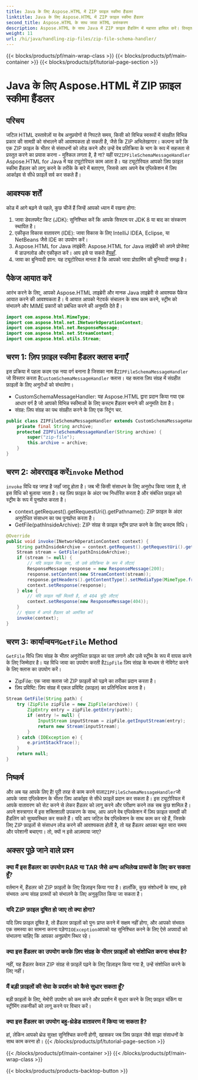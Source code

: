 ```yaml
---
title: Java के लिए Aspose.HTML में ZIP फ़ाइल स्कीमा हैंडलर
linktitle: Java के लिए Aspose.HTML में ZIP फ़ाइल स्कीमा हैंडलर
second_title: Aspose.HTML के साथ जावा HTML प्रसंस्करण
description: Aspose.HTML के साथ Java में ZIP फ़ाइल हैंडलिंग में महारत हासिल करें। विस्तृत, चरण-दर-चरण मार्गदर्शन के साथ ZIP अभिलेखागार से सीधे फ़ाइलें प्रदान करते हुए ZIP फ़ाइल स्कीमा हैंडलर को लागू करना सीखें।
weight: 11
url: /hi/java/handling-zip-files/zip-file-schema-handler/
---
```


{{< blocks/products/pf/main-wrap-class >}}
{{< blocks/products/pf/main-container >}}
{{< blocks/products/pf/tutorial-page-section >}}

# Java के लिए Aspose.HTML में ZIP फ़ाइल स्कीमा हैंडलर

## परिचय
जटिल HTML दस्तावेज़ों या वेब अनुप्रयोगों से निपटते समय, किसी को विभिन्न स्वरूपों में संग्रहीत विभिन्न प्रकार की सामग्री को संभालने की आवश्यकता हो सकती है, जैसे कि ZIP अभिलेखागार। कल्पना करें कि एक ZIP फ़ाइल के भीतर से संसाधनों को लोड करने और उन्हें वेब प्रतिक्रिया के भाग के रूप में सहजता से प्रस्तुत करने का प्रयास करना - मुश्किल लगता है, है ना? यहीं पर`ZIPFileSchemaMessageHandler` Aspose.HTML for Java में यह ट्यूटोरियल काम आता है। यह ट्यूटोरियल आपको ज़िप फ़ाइल स्कीमा हैंडलर को लागू करने के तरीके के बारे में बताएगा, जिससे आप अपने वेब एप्लिकेशन में ज़िप आर्काइव से सीधे फ़ाइलें सर्व कर सकते हैं।
## आवश्यक शर्तें
कोड में आगे बढ़ने से पहले, कुछ चीजें हैं जिन्हें आपको ध्यान में रखना होगा:
1. जावा डेवलपमेंट किट (JDK): सुनिश्चित करें कि आपके सिस्टम पर JDK 8 या बाद का संस्करण स्थापित है।
2. एकीकृत विकास वातावरण (IDE): जावा विकास के लिए IntelliJ IDEA, Eclipse, या NetBeans जैसे IDE का उपयोग करें।
3.  Aspose.HTML for Java लाइब्रेरी: Aspose.HTML for Java लाइब्रेरी को अपने प्रोजेक्ट में डाउनलोड और एकीकृत करें। आप इसे पा सकते हैं[यहाँ](https://releases.aspose.com/html/java/).
4. जावा का बुनियादी ज्ञान: यह ट्यूटोरियल मानता है कि आपको जावा प्रोग्रामिंग की बुनियादी समझ है।
## पैकेज आयात करें
आरंभ करने के लिए, आपको Aspose.HTML लाइब्रेरी और मानक Java लाइब्रेरी से आवश्यक पैकेज आयात करने की आवश्यकता है। ये आयात आपको नेटवर्क संचालन के साथ काम करने, स्ट्रीम को संभालने और MIME प्रकारों को प्रबंधित करने की अनुमति देते हैं।
```java
import com.aspose.html.MimeType;
import com.aspose.html.net.INetworkOperationContext;
import com.aspose.html.net.ResponseMessage;
import com.aspose.html.net.StreamContent;
import com.aspose.html.utils.Stream;
```
## चरण 1: ज़िप फ़ाइल स्कीमा हैंडलर क्लास बनाएँ
 इस प्रक्रिया में पहला कदम एक नया वर्ग बनाना है जिसका नाम है`ZIPFileSchemaMessageHandler` जो विस्तार करता है`CustomSchemaMessageHandler` क्लास। यह क्लास ज़िप संग्रह में संग्रहीत फ़ाइलों के लिए अनुरोधों को संभालेगा।

- CustomSchemaMessageHandler: यह Aspose.HTML द्वारा प्रदान किया गया एक आधार वर्ग है जो आपको विभिन्न स्कीमाओं के लिए कस्टम हैंडलर बनाने की अनुमति देता है।
- संग्रह: ज़िप संग्रह का पथ संग्रहीत करने के लिए एक स्ट्रिंग चर.
```java
public class ZIPFileSchemaMessageHandler extends CustomSchemaMessageHandler {
    private final String archive;
    protected ZIPFileSchemaMessageHandler(String archive) {
        super("zip-file");
        this.archive = archive;
    }
}
```
##  चरण 2: ओवरराइड करें`invoke` Method
`invoke` विधि वह जगह है जहाँ जादू होता है। जब भी किसी संसाधन के लिए अनुरोध किया जाता है, तो इस विधि को बुलाया जाता है। यह ज़िप फ़ाइल के अंदर पथ निर्धारित करता है और संबंधित फ़ाइल को स्ट्रीम के रूप में पुनर्प्राप्त करता है।

- context.getRequest().getRequestUri().getPathname(): ZIP फ़ाइल के अंदर अनुरोधित संसाधन का पथ पुनर्प्राप्त करता है।
- GetFile(pathInsideArchive): ZIP संग्रह से फ़ाइल स्ट्रीम प्राप्त करने के लिए कस्टम विधि।
```java
@Override
public void invoke(INetworkOperationContext context) {
    String pathInsideArchive = context.getRequest().getRequestUri().getPathname().substring(1).replaceAll("\\\\", "/");
    Stream stream = GetFile(pathInsideArchive);
    if (stream != null) {
        // यदि फ़ाइल मिल जाए, तो उसे प्रतिक्रिया के रूप में लौटाएं
        ResponseMessage response = new ResponseMessage(200);
        response.setContent(new StreamContent(stream));
        response.getHeaders().getContentType().setMediaType(MimeType.fromFileExtension(context.getRequest().getRequestUri().getPathname()));
        context.setResponse(response);
    } else {
        // यदि फ़ाइल नहीं मिलती है, तो 404 त्रुटि लौटाएं
        context.setResponse(new ResponseMessage(404));
    }
    // श्रृंखला में अगले हैंडलर को आमंत्रित करें
    invoke(context);
}
```
##  चरण 3: कार्यान्वयन`GetFile` Method
`GetFile` विधि ज़िप संग्रह के भीतर अनुरोधित फ़ाइल का पता लगाने और उसे स्ट्रीम के रूप में वापस करने के लिए जिम्मेदार है। यह विधि जावा का उपयोग करती है`ZipFile` ज़िप संग्रह के माध्यम से नेविगेट करने के लिए क्लास का उपयोग करें।

- ZipFile: एक जावा क्लास जो ZIP फ़ाइलों को पढ़ने का तरीका प्रदान करता है।
- ज़िप प्रविष्टि: ज़िप संग्रह में एकल प्रविष्टि (फ़ाइल) का प्रतिनिधित्व करता है।
```java
Stream GetFile(String path) {
    try (ZipFile zipFile = new ZipFile(archive)) {
        ZipEntry entry = zipFile.getEntry(path);
        if (entry != null) {
            InputStream inputStream = zipFile.getInputStream(entry);
            return new Stream(inputStream);
        }
    } catch (IOException e) {
        e.printStackTrace();
    }
    return null;
}
```

## निष्कर्ष
 और अब यह आपके लिए है! पूरी तरह से काम करने वाला`ZIPFileSchemaMessageHandler`जो आपके जावा एप्लिकेशन के भीतर ज़िप आर्काइव से सीधे फ़ाइलें प्रदान कर सकता है। इस ट्यूटोरियल में आपके वातावरण को सेट करने से लेकर हैंडलर को लागू करने और परीक्षण करने तक सब कुछ शामिल है। अपने शस्त्रागार में इस शक्तिशाली उपकरण के साथ, आप अपने वेब एप्लिकेशन में ज़िप फ़ाइल सामग्री की हैंडलिंग को सुव्यवस्थित कर सकते हैं।
यदि आप जटिल वेब एप्लिकेशन के साथ काम कर रहे हैं, जिसके लिए ZIP फ़ाइलों से संसाधन लोड करने की आवश्यकता होती है, तो यह हैंडलर आपका बहुत सारा समय और परेशानी बचाएगा। तो, क्यों न इसे आज़माया जाए?
## अक्सर पूछे जाने वाले प्रश्न
### क्या मैं इस हैंडलर का उपयोग RAR या TAR जैसे अन्य अभिलेख प्रारूपों के लिए कर सकता हूँ?
वर्तमान में, हैंडलर को ZIP फ़ाइलों के लिए डिज़ाइन किया गया है। हालाँकि, कुछ संशोधनों के साथ, इसे संभवतः अन्य संग्रह प्रारूपों को संभालने के लिए अनुकूलित किया जा सकता है।
### यदि ZIP फ़ाइल दूषित हो जाए तो क्या होगा?
 यदि ज़िप फ़ाइल दूषित है, तो हैंडलर फ़ाइलों को पुनः प्राप्त करने में सक्षम नहीं होगा, और आपको संभवतः एक समस्या का सामना करना पड़ेगा`IOException`आपको यह सुनिश्चित करने के लिए ऐसे अपवादों को संभालना चाहिए कि आपका अनुप्रयोग स्थिर रहे।
### क्या इस हैंडलर का उपयोग करके ज़िप संग्रह के भीतर फ़ाइलों को संशोधित करना संभव है?
नहीं, यह हैंडलर केवल ZIP संग्रह से फ़ाइलें पढ़ने के लिए डिज़ाइन किया गया है, उन्हें संशोधित करने के लिए नहीं।
### मैं बड़ी फ़ाइलों की सेवा के प्रदर्शन को कैसे सुधार सकता हूँ?
बड़ी फ़ाइलों के लिए, मेमोरी उपयोग को कम करने और प्रदर्शन में सुधार करने के लिए फ़ाइल चंकिंग या स्ट्रीमिंग तकनीकों को लागू करने पर विचार करें।
### क्या इस हैंडलर का उपयोग बहु-थ्रेडेड वातावरण में किया जा सकता है?
हां, लेकिन आपको थ्रेड सुरक्षा सुनिश्चित करनी होगी, खासकर जब ज़िप फ़ाइल जैसे साझा संसाधनों के साथ काम करना हो।
{{< /blocks/products/pf/tutorial-page-section >}}

{{< /blocks/products/pf/main-container >}}
{{< /blocks/products/pf/main-wrap-class >}}

{{< blocks/products/products-backtop-button >}}

